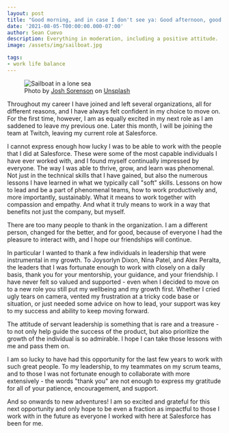 ```yaml
---
layout: post
title: "Good morning, and in case I don't see ya: Good afternoon, good evening, and good night!"
date: '2021-08-05-T00:00:00.000-07:00'
author: Sean Cuevo
description: Everything in moderation, including a positive attitude.
image: /assets/img/sailboat.jpg

tags:
- work life balance
---
```


<figure>
  <img src="{{site.url}}/assets/img/sailboat.jpg" alt="Sailboat in a lone sea"/>
  <figcaption>
    Photo by <a href="https://unsplash.com/@joshsorenson?utm_source=unsplash&utm_medium=referral&utm_content=creditCopyText">Josh Sorenson</a> on <a href="https://unsplash.com/s/photos/sailboat?utm_source=unsplash&utm_medium=referral&utm_content=creditCopyText">Unsplash</a>
  </figcaption>
</figure>

Throughout my career I have joined and left several organizations, all for different reasons, and I have always felt confident in my choice to move on. For the first time, however, I am as equally excited in my next role as I am saddened to leave my previous one. Later this month, I will be joining the team at Twitch, leaving my current role at Salesforce.

I cannot express enough how lucky I was to be able to work with the people that I did at Salesforce. These were some of the most capable individuals I have ever worked with, and I found myself continually impressed by everyone. The way I was able to thrive, grow, and learn was phenomenal. Not just in the technical skills that I have gained, but also the numerous lessons I have learned in what we typically call "soft" skills. Lessons on how to lead and be a part of phenomenal teams, how to work productively and, more importantly, sustainably. What it means to work together with compassion and empathy. And what it truly means to work in a way that benefits not just the company, but myself.

There are too many people to thank in the organization. I am a different person, changed for the better, and for good, because of everyone I had the pleasure to interact with, and I hope our friendships will continue.

In particular I wanted to thank a few individuals in leadership that were instrumental in my growth. To Joysorlyn Dixon, Nina Patel, and Alex Peralta, the leaders that I was fortunate enough to work with closely on a daily basis, thank you for your mentorship, your guidance, and your friendship. I have never felt so valued and supported - even when I decided to move on to a new role you still put my wellbeing and my growth first. Whether I cried ugly tears on camera, vented my frustration at a tricky code base or situation, or just needed some advice on how to lead, your support was key to my success and ability to keep moving forward.

The attitude of servant leadership is something that is rare and a treasure - to not only help guide the success of the product, but also prioritize the growth of the individual is so admirable. I hope I can take those lessons with me and pass them on.

I am so lucky to have had this opportunity for the last few years to work with such great people. To my leadership, to my teammates on my scrum teams, and to those I was not fortunate enough to collaborate with more extensively - the words "thank you" are not enough to express my gratitude for all of your patience, encouragement, and support.

And so onwards to new adventures! I am so excited and grateful for this next opportunity and only hope to be even a fraction as impactful to those I work with in the future as everyone I worked with here at Salesforce has been for me.

